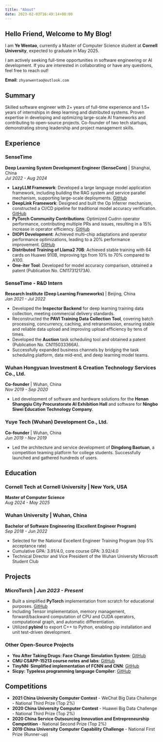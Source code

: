 ```yaml
---
title: "About"
date: 2023-02-03T16:49:14+08:00
---
```



## Hello Friend, Welcome to My Blog!

I am **Ye Wentao**, currently a Master of Computer Science student at **Cornell University**, expected to graduate in May 2025.

I am actively seeking full-time opportunities in software engineering or AI development. If you are interested in collaborating or have any questions, feel free to reach out!

**Email**: `zhyanwentao@outlook.com`

## Summary

Skilled software engineer with 2+ years of full-time experience and 1.5+ years of internships in deep learning and distributed systems. Proven expertise in developing and optimizing large-scale AI frameworks and contributing to open-source projects. Co-founder of two tech startups, demonstrating strong leadership and project management skills.

## Experience

### **SenseTime**

**Deep Learning System Development Engineer (SenseCore)** | Shanghai, China  
*Jul 2022 - Aug 2024*

- **LazyLLM Framework**: Developed a large language model application framework, including building the RAG system and service parallel mechanism, supporting large-scale deployments. [GitHub](https://github.com)
- **DeepLink Framework**: Designed and built the Op Inferrer mechanism, constructed a CI/CD pipeline for traditional model accuracy verification. [GitHub](https://github.com)
- **PyTorch Community Contributions**: Optimized Cudnn operator performance, contributing multiple PRs and issues, resulting in a 15% increase in operator efficiency. [GitHub](https://github.com)
- **DIOPI Development**: Achieved multi-chip adaptations and operator performance optimizations, leading to a 20% performance improvement. [GitHub](https://github.com)
- **Distributed Training of Llama2 70B**: Achieved stable training with 64 cards on Huawei 910B, improving tgs from 10% to 70% compared to A100.
- **One-iter Tool**: Developed for model accuracy comparison, obtained a patent (Publication No. CN117312173A).

### **SenseTime - R&D Intern**

**Research Institute (Deep Learning Frameworks)** | Beijing, China  
*Jan 2021 - Jul 2022*

- Developed the **Inspector Backend** for deep learning training data collection, meeting commercial delivery standards.
- Reconstructed the **PAVI Training Data Collection Tool**, covering batch processing, concurrency, caching, and retransmission, ensuring stable and reliable data upload and improving upload efficiency by tens of times.
- Developed the **Auction** task scheduling tool and obtained a patent (Publication No. CN115033366A).
- Successfully expanded business channels by bridging the task scheduling platform, data mid-end, and deep learning model teams.

### **Wuhan Hongyuan Investment & Creation Technology Services Co., Ltd.**

**Co-founder** | Wuhan, China  
*Nov 2019 - Sep 2020*

- Led development of software and hardware solutions for the **Henan Shangqiu City Procuratorate AI Exhibition Hall** and software for **Ningbo Siwei Education Technology Company**.

### **Yuye Tech (Wuhan) Development Co., Ltd.**

**Co-founder** | Wuhan, China  
*Jun 2019 - Nov 2019*

- Led the architecture and service development of **Dingdong Baotuan**, a competition teaming platform for college students. Successfully launched and gathered hundreds of users.

## Education

### **Cornell Tech at Cornell University** | New York, USA

**Master of Computer Science**  
*Aug 2024 - May 2025*

### **Wuhan University** | Wuhan, China

**Bachelor of Software Engineering (Excellent Engineer Program)**  
*Sep 2018 - Jun 2022*

- Selected for the National Excellent Engineer Training Program (top 5% acceptance rate)
- Cumulative GPA: 3.91/4.0, core course GPA: 3.92/4.0
- Technical Director and Vice President of the Wuhan University Microsoft Student Club

## Projects

### **MicroTorch** | *Jun 2023 - Present*

- Built a simplified **PyTorch** implementation from scratch for educational purposes. [GitHub](https://github.com)
- Including Tensor implementation, memory management, forward/backward computation of CPU and CUDA operators, computational graph, and automatic differentiation.
- Utilized **pybind** to export C++ to Python, enabling pip installation and unit test-driven development.

### **Other Open-Source Projects**

- **You After Taking Drugs: Face Change Simulation System**: [GitHub](https://github.com)
- **CMU CSAPP-15213 course notes and labs**: [GitHub](https://github.com)
- **TinyNN: Simplified implementation of FCNN and CNN**: [GitHub](https://github.com)
- **Sicpy: Typeless programming language Compiler**: [GitHub](https://github.com)

## Competitions

- **2021 China University Computer Contest** - WeChat Big Data Challenge - National Third Prize (Top 2%)
- **2020 China University Computer Contest** - Huawei Big Data Challenge - National Third Prize (Top 2%)
- **2020 China Service Outsourcing Innovation and Entrepreneurship Competition** - National Second Prize (Top 2%)
- **2019 China University Computer Capability Challenge** - National First Prize (Runner-up)
